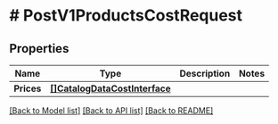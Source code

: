 # # PostV1ProductsCostRequest


## Properties 


Name | Type | Description | Notes
------------ | ------------- | ------------- | -------------
**Prices**| [**[]CatalogDataCostInterface**](CatalogDataCostInterface.md) |   |


[[Back to Model list]](../../README.md#models) [[Back to API list]](../../README.md#endpoints) [[Back to README]](../../README.md)

